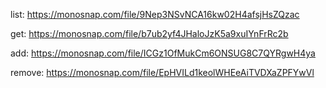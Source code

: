list: https://monosnap.com/file/9Nep3NSvNCA16kw02H4afsjHsZQzac

get: https://monosnap.com/file/b7ub2yf4JHaloJzK5a9xuIYnFrRc2b

add: https://monosnap.com/file/ICGz1OfMukCm6ONSUG8C7QYRgwH4ya

remove: https://monosnap.com/file/EpHVILd1keolWHEeAiTVDXaZPFYwVl